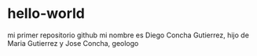 # hello-world
mi primer repositorio github
mi nombre es Diego Concha Gutierrez, hijo de Maria Gutierrez y Jose Concha, geologo

